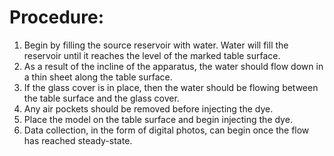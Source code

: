# Procedure:
1.	Begin by filling the source reservoir with water. Water will fill the reservoir until it reaches the level of the marked table surface.
2.	As a result of the incline of the apparatus, the water should flow down in a thin sheet along the table surface.
3.	If the glass cover is in place, then the water should be flowing between the table surface and the glass cover.
4.	Any air pockets should be removed before injecting the dye.
5.	Place the model on the table surface and begin injecting the dye. 
6.	Data collection, in the form of digital photos, can begin once the flow has reached steady-state. 
